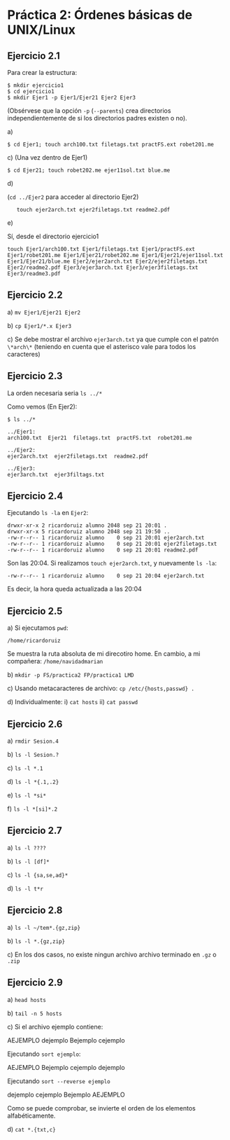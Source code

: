 # Práctica 2: Órdenes básicas de UNIX/Linux

## Ejercicio 2.1

Para crear la estructura:

```console
$ mkdir ejercicio1
$ cd ejercicio1
$ mkdir Ejer1 -p Ejer1/Ejer21 Ejer2 Ejer3 
```

(Obsérvese que la opción `-p` (`--parents`) crea directorios independientemente de si los directorios padres existen o no).

a)

```console
$ cd Ejer1; touch arch100.txt filetags.txt practFS.ext robet201.me
```

c)
(Una vez dentro de Ejer1)

```console
$ cd Ejer21; touch robet202.me ejer11sol.txt blue.me
```

d)

(`cd ../Ejer2` para acceder al directorio Ejer2)

```console
   touch ejer2arch.txt ejer2filetags.txt readme2.pdf
```

e)

Sí, desde el directorio ejercicio1

```console
touch Ejer1/arch100.txt Ejer1/filetags.txt Ejer1/practFS.ext Ejer1/robet201.me Ejer1/Ejer21/robet202.me Ejer1/Ejer21/ejer11sol.txt Ejer1/Ejer21/blue.me Ejer2/ejer2arch.txt Ejer2/ejer2filetags.txt Ejer2/readme2.pdf Ejer3/ejer3arch.txt Ejer3/ejer3filetags.txt Ejer3/readme3.pdf
```

## Ejercicio 2.2

a) `mv Ejer1/Ejer21 Ejer2`

b) `cp Ejer1/*.x Ejer3`

c) Se debe mostrar el archivo `ejer3arch.txt` ya que cumple con el patrón
`\*arch\*` (teniendo en cuenta que el asterisco vale para todos los caracteres)

## Ejercicio 2.3

La orden necesaria seria `ls ../*`

Como vemos (En Ejer2):

```console
$ ls ../*

../Ejer1:
arch100.txt  Ejer21  filetags.txt  practFS.txt	robet201.me

../Ejer2:
ejer2arch.txt  ejer2filetags.txt  readme2.pdf

../Ejer3:
ejer3arch.txt  ejer3filtags.txt

```

## Ejercicio 2.4

Ejecutando `ls -la` en `Ejer2`:

```console
drwxr-xr-x 2 ricardoruiz alumno 2048 sep 21 20:01 .
drwxr-xr-x 5 ricardoruiz alumno 2048 sep 21 19:50 ..
-rw-r--r-- 1 ricardoruiz alumno    0 sep 21 20:01 ejer2arch.txt
-rw-r--r-- 1 ricardoruiz alumno    0 sep 21 20:01 ejer2filetags.txt
-rw-r--r-- 1 ricardoruiz alumno    0 sep 21 20:01 readme2.pdf
```

Son las 20:04. Si realizamos `touch ejer2arch.txt`, y nuevamente `ls -la`:


```console
-rw-r--r-- 1 ricardoruiz alumno    0 sep 21 20:04 ejer2arch.txt
```

Es decir, la hora queda actualizada a las 20:04


## Ejercicio 2.5

a) Si ejecutamos `pwd`:

```console
/home/ricardoruiz
```

Se muestra la ruta absoluta de mi direcotiro home. En cambio, a mi compañera: `/home/navidadmarian`

b) `mkdir -p FS/practica2 FP/practica1 LMD`

c) Usando metacaracteres de archivo: `cp /etc/{hosts,passwd} .`

d) Individualmente: 
    i) `cat hosts`
    ii) `cat passwd`


## Ejercicio 2.6

a) `rmdir Sesion.4`

b) `ls -l Sesion.?`

c) `ls -l *.1`

d) `ls -l *{.1,.2}`

e) `ls -l *si*`

f) `ls -l *[si]*.2`

## Ejercicio 2.7

a) `ls -l ????`

b) `ls -l [df]*`

c) `ls -l {sa,se,ad}*`

d) `ls -l t*r`

## Ejercicio 2.8

a) `ls -l ~/tem*.{gz,zip}`

b) `ls -l *.{gz,zip}`

c) En los dos casos, no existe ningun archivo archivo terminado en `.gz` o `.zip`

## Ejercicio 2.9

a) `head hosts`

b) `tail -n 5 hosts`

c) Si el archivo ejemplo contiene:

AEJEMPLO
dejemplo
Bejemplo
cejemplo

Ejecutando `sort ejemplo`:

AEJEMPLO
Bejemplo
cejemplo
dejemplo

Ejecutando `sort --reverse ejemplo`

dejemplo
cejemplo
Bejemplo
AEJEMPLO

Como se puede comprobar, se invierte el orden de los elementos alfabéticamente.

d) `cat *.{txt,c}`
